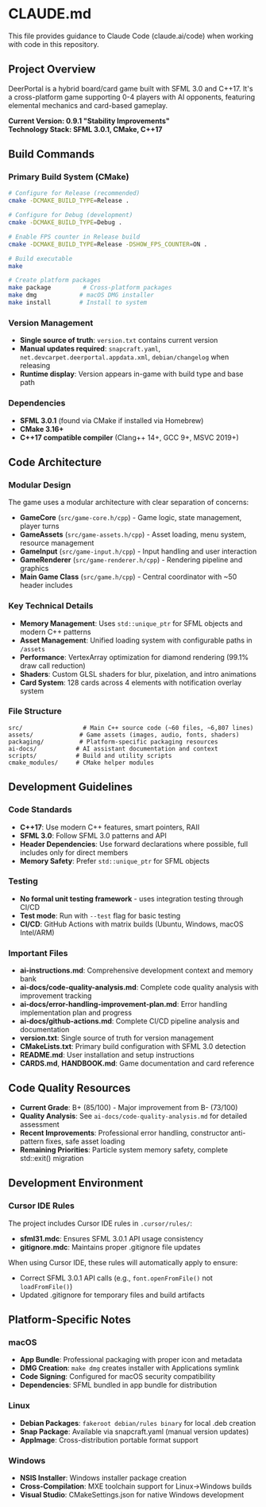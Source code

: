 # CLAUDE.md

This file provides guidance to Claude Code (claude.ai/code) when working with code in this repository.

## Project Overview

DeerPortal is a hybrid board/card game built with SFML 3.0 and C++17. It's a cross-platform game supporting 0-4 players with AI opponents, featuring elemental mechanics and card-based gameplay.

**Current Version: 0.9.1 "Stability Improvements"**  
**Technology Stack: SFML 3.0.1, CMake, C++17**

## Build Commands

### Primary Build System (CMake)
```bash
# Configure for Release (recommended)
cmake -DCMAKE_BUILD_TYPE=Release .

# Configure for Debug (development)
cmake -DCMAKE_BUILD_TYPE=Debug .

# Enable FPS counter in Release build
cmake -DCMAKE_BUILD_TYPE=Release -DSHOW_FPS_COUNTER=ON .

# Build executable
make

# Create platform packages
make package         # Cross-platform packages
make dmg            # macOS DMG installer  
make install        # Install to system
```

### Version Management
- **Single source of truth**: `version.txt` contains current version
- **Manual updates required**: `snapcraft.yaml`, `net.devcarpet.deerportal.appdata.xml`, `debian/changelog` when releasing
- **Runtime display**: Version appears in-game with build type and base path

### Dependencies
- **SFML 3.0.1** (found via CMake if installed via Homebrew)
- **CMake 3.16+**
- **C++17 compatible compiler** (Clang++ 14+, GCC 9+, MSVC 2019+)

## Code Architecture

### Modular Design
The game uses a modular architecture with clear separation of concerns:

- **GameCore** (`src/game-core.h/cpp`) - Game logic, state management, player turns
- **GameAssets** (`src/game-assets.h/cpp`) - Asset loading, menu system, resource management
- **GameInput** (`src/game-input.h/cpp`) - Input handling and user interaction  
- **GameRenderer** (`src/game-renderer.h/cpp`) - Rendering pipeline and graphics
- **Main Game Class** (`src/game.h/cpp`) - Central coordinator with ~50 header includes

### Key Technical Details
- **Memory Management**: Uses `std::unique_ptr` for SFML objects and modern C++ patterns
- **Asset Management**: Unified loading system with configurable paths in `/assets`
- **Performance**: VertexArray optimization for diamond rendering (99.1% draw call reduction)
- **Shaders**: Custom GLSL shaders for blur, pixelation, and intro animations
- **Card System**: 128 cards across 4 elements with notification overlay system

### File Structure
```
src/                 # Main C++ source code (~60 files, ~6,807 lines)
assets/             # Game assets (images, audio, fonts, shaders)
packaging/          # Platform-specific packaging resources
ai-docs/           # AI assistant documentation and context
scripts/           # Build and utility scripts
cmake_modules/     # CMake helper modules
```

## Development Guidelines

### Code Standards
- **C++17**: Use modern C++ features, smart pointers, RAII
- **SFML 3.0**: Follow SFML 3.0 patterns and API
- **Header Dependencies**: Use forward declarations where possible, full includes only for direct members
- **Memory Safety**: Prefer `std::unique_ptr` for SFML objects

### Testing
- **No formal unit testing framework** - uses integration testing through CI/CD
- **Test mode**: Run with `--test` flag for basic testing
- **CI/CD**: GitHub Actions with matrix builds (Ubuntu, Windows, macOS Intel/ARM)

### Important Files
- **ai-instructions.md**: Comprehensive development context and memory bank
- **ai-docs/code-quality-analysis.md**: Complete code quality analysis with improvement tracking
- **ai-docs/error-handling-improvement-plan.md**: Error handling implementation plan and progress
- **ai-docs/github-actions.md**: Complete CI/CD pipeline analysis and documentation
- **version.txt**: Single source of truth for version management
- **CMakeLists.txt**: Primary build configuration with SFML 3.0 detection
- **README.md**: User installation and setup instructions
- **CARDS.md**, **HANDBOOK.md**: Game documentation and card reference

## Code Quality Resources
- **Current Grade**: B+ (85/100) - Major improvement from B- (73/100)
- **Quality Analysis**: See `ai-docs/code-quality-analysis.md` for detailed assessment
- **Recent Improvements**: Professional error handling, constructor anti-pattern fixes, safe asset loading
- **Remaining Priorities**: Particle system memory safety, complete std::exit() migration

## Development Environment

### Cursor IDE Rules
The project includes Cursor IDE rules in `.cursor/rules/`:
- **sfml31.mdc**: Ensures SFML 3.0.1 API usage consistency
- **gitignore.mdc**: Maintains proper .gitignore file updates

When using Cursor IDE, these rules will automatically apply to ensure:
- Correct SFML 3.0.1 API calls (e.g., `font.openFromFile()` not `loadFromFile()`)
- Updated .gitignore for temporary files and build artifacts

## Platform-Specific Notes

### macOS
- **App Bundle**: Professional packaging with proper icon and metadata
- **DMG Creation**: `make dmg` creates installer with Applications symlink
- **Code Signing**: Configured for macOS security compatibility
- **Dependencies**: SFML bundled in app bundle for distribution

### Linux
- **Debian Packages**: `fakeroot debian/rules binary` for local .deb creation
- **Snap Package**: Available via snapcraft.yaml (manual version updates)
- **AppImage**: Cross-distribution portable format support

### Windows  
- **NSIS Installer**: Windows installer package creation
- **Cross-Compilation**: MXE toolchain support for Linux→Windows builds
- **Visual Studio**: CMakeSettings.json for native Windows development